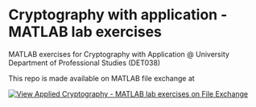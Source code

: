 # Cryptography with application - MATLAB lab exercises
MATLAB exercises for Cryptography with Application @ University Department of Professional Studies (DET038)

This repo is made available on MATLAB file exchange at

[![View Applied Cryptography - MATLAB lab exercises on File Exchange](https://www.mathworks.com/matlabcentral/images/matlab-file-exchange.svg)](https://www.mathworks.com/matlabcentral/fileexchange/92333-applied-cryptography-matlab-lab-exercises)
